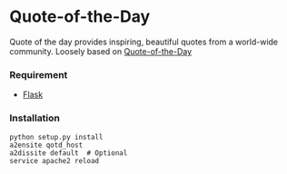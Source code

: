 # Quote-of-the-Day
Quote of the day provides inspiring, beautiful quotes from a world-wide community.
Loosely based on [Quote-of-the-Day](https://github.com/der-Daniel/Quote-of-the-Day)


### Requirement
-  [Flask](http://flask.pocoo.org/)


### Installation
```
python setup.py install
a2ensite qotd_host
a2dissite default  # Optional
service apache2 reload
```
